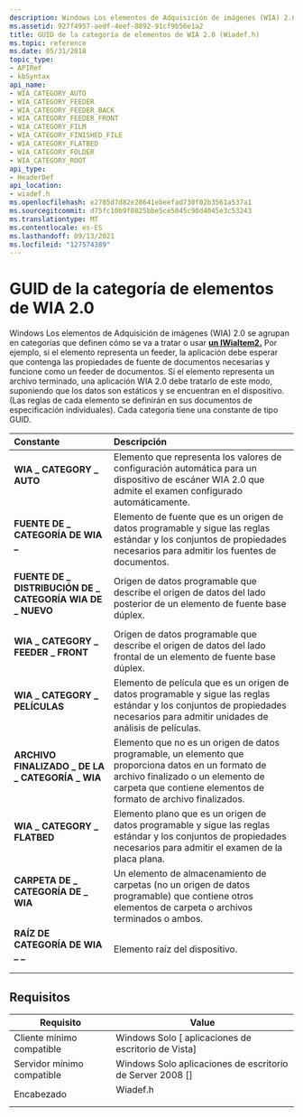 ```yaml
---
description: Windows Los elementos de Adquisición de imágenes (WIA) 2.0 se agrupan en categorías que definen cómo se va a tratar o usar un IWiaItem2.
ms.assetid: 927f4957-aedf-4eef-8892-91cf9b56e1a2
title: GUID de la categoría de elementos de WIA 2.0 (Wiadef.h)
ms.topic: reference
ms.date: 05/31/2018
topic_type:
- APIRef
- kbSyntax
api_name:
- WIA_CATEGORY_AUTO
- WIA_CATEGORY_FEEDER
- WIA_CATEGORY_FEEDER_BACK
- WIA_CATEGORY_FEEDER_FRONT
- WIA_CATEGORY_FILM
- WIA_CATEGORY_FINISHED_FILE
- WIA_CATEGORY_FLATBED
- WIA_CATEGORY_FOLDER
- WIA_CATEGORY_ROOT
api_type:
- HeaderDef
api_location:
- wiadef.h
ms.openlocfilehash: e2785d7d82e28641ebeefad730f02b3561a537a1
ms.sourcegitcommit: d75fc10b9f0825bbe5ce5045c90d4045e3c53243
ms.translationtype: MT
ms.contentlocale: es-ES
ms.lasthandoff: 09/13/2021
ms.locfileid: "127574389"
---
```

# <a name="wia-20-item-category-guids"></a>GUID de la categoría de elementos de WIA 2.0

Windows Los elementos de Adquisición de imágenes (WIA) 2.0 se agrupan en categorías que definen cómo se va a tratar o usar [**un IWiaItem2.**](-wia-iwiaitem2.md) Por ejemplo, si el elemento representa un feeder, la aplicación debe esperar que contenga las propiedades de fuente de documentos necesarias y funcione como un feeder de documentos. Si el elemento representa un archivo terminado, una aplicación WIA 2.0 debe tratarlo de este modo, suponiendo que los datos son estáticos y se encuentran en el dispositivo. (Las reglas de cada elemento se definirán en sus documentos de especificación individuales). Cada categoría tiene una constante de tipo GUID.



| Constante                                                                                                                                                                                               | Descripción                                                                                                                                                                    |
|:-------------------------------------------------------------------------------------------------------------------------------------------------------------------------------------------------------|:-------------------------------------------------------------------------------------------------------------------------------------------------------------------------------|
| <span id="WIA_CATEGORY_AUTO"></span><span id="wia_category_auto"></span><dl> <dt>**WIA \_ CATEGORY \_ AUTO**</dt> </dl>                             | Elemento que representa los valores de configuración automática para un dispositivo de escáner WIA 2.0 que admite el examen configurado automáticamente.<br/>                                   |
| <span id="WIA_CATEGORY_FEEDER"></span><span id="wia_category_feeder"></span><dl> <dt>**FUENTE DE \_ CATEGORÍA DE WIA \_**</dt> </dl>                       | Elemento de fuente que es un origen de datos programable y sigue las reglas estándar y los conjuntos de propiedades necesarios para admitir los fuentes de documentos.<br/>                             |
| <span id="WIA_CATEGORY_FEEDER_BACK"></span><span id="wia_category_feeder_back"></span><dl> <dt>**FUENTE DE \_ DISTRIBUCIÓN DE \_ CATEGORÍA WIA DE \_ NUEVO**</dt> </dl>       | Origen de datos programable que describe el origen de datos del lado posterior de un elemento de fuente base dúplex.<br/>                                                                       |
| <span id="WIA_CATEGORY_FEEDER_FRONT"></span><span id="wia_category_feeder_front"></span><dl> <dt>**WIA \_ CATEGORY \_ FEEDER \_ FRONT**</dt> </dl>    | Origen de datos programable que describe el origen de datos del lado frontal de un elemento de fuente base dúplex.<br/>                                                                      |
| <span id="WIA_CATEGORY_FILM"></span><span id="wia_category_film"></span><dl> <dt>**WIA \_ CATEGORY \_ PELÍCULAS**</dt> </dl>                             | Elemento de película que es un origen de datos programable y sigue las reglas estándar y los conjuntos de propiedades necesarios para admitir unidades de análisis de películas.<br/>                            |
| <span id="WIA_CATEGORY_FINISHED_FILE"></span><span id="wia_category_finished_file"></span><dl> <dt>**ARCHIVO FINALIZADO \_ DE LA \_ CATEGORÍA \_ WIA**</dt> </dl> | Elemento que no es un origen de datos programable, un elemento que proporciona datos en un formato de archivo finalizado o un elemento de carpeta que contiene elementos de formato de archivo finalizados.<br/> |
| <span id="WIA_CATEGORY_FLATBED"></span><span id="wia_category_flatbed"></span><dl> <dt>**WIA \_ CATEGORY \_ FLATBED**</dt> </dl>                    | Elemento plano que es un origen de datos programable y sigue las reglas estándar y los conjuntos de propiedades necesarios para admitir el examen de la placa plana.<br/>                     |
| <span id="WIA_CATEGORY_FOLDER"></span><span id="wia_category_folder"></span><dl> <dt>**CARPETA DE \_ CATEGORÍA DE \_ WIA**</dt> </dl>                       | Un elemento de almacenamiento de carpetas (no un origen de datos programable) que contiene otros elementos de carpeta o archivos terminados o ambos.<br/>                                                     |
| <span id="WIA_CATEGORY_ROOT"></span><span id="wia_category_root"></span><dl> <dt>**RAÍZ DE CATEGORÍA DE WIA \_ \_**</dt> </dl>                             | Elemento raíz del dispositivo. <br/>                                                                                                                                      |



## <a name="requirements"></a>Requisitos



| Requisito | Value |
|-------------------------------------|-------------------------------------------------------------------------------------|
| Cliente mínimo compatible<br/> | Windows Solo \[ aplicaciones de escritorio de Vista\]<br/>                                      |
| Servidor mínimo compatible<br/> | Windows Solo aplicaciones de escritorio de Server 2008 \[\]<br/>                                |
| Encabezado<br/>                   | <dl> <dt>Wiadef.h</dt> </dl> |



 

 




